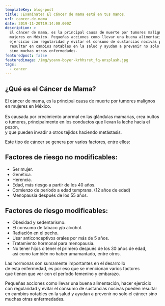 ```yaml
---
templateKey: blog-post
title: ¡Examínate! El cáncer de mama está en tus manos.
url: cancer-de-mama
date: 2019-11-20T19:14:00.000Z
description: >
  El cáncer de mama, es la principal causa de muerte por tumores malignos en
  mujeres en México. Pequeñas acciones como llevar una buena alimentación, hacer
  ejercicio con regularidad y evitar el consumo de sustancias nocivas pueden
  resultar en cambios notables en la salud y ayudan a prevenir no solo el cáncer
  sino muchas otras enfermedades. 
featuredpost: false
featuredimage: /img/yoann-boyer-krhhsret_fq-unsplash.jpg
tags:
  - cancer
---
```

## ¿Qué es el Cáncer de Mama?

El cáncer de mama, es la principal causa de muerte por tumores malignos en mujeres en México. \
\
Es causada por crecimiento anormal en las glándulas mamarias, crea bultos \
o tumores, principalmente en los conductos que llevan la leche hacia el pezón, \
y que pueden invadir a otros tejidos haciendo metástasis. 

Este tipo de cáncer se genera por varios factores, entre ellos:

## Factores de riesgo no modificables:

* Ser mujer.
* Genética.
* Herencia.
* Edad, más riesgo a partir de los 40 años. 
* Comienzo de período a edad temprana. (12 años de edad)
* Menopausia después de los 55 años.

## Factores de riesgo modificables:

* Obesidad y sedentarismo.
* El consumo de tabaco y/o alcohol.
* Radiación en el pecho.
* Usar anticonceptivos orales por más de 5 años.
* Tratamiento hormonal para menopausia.
* No tener hijos o tener el primero después de los 30 años de edad, \
  así como también no haber amamantado, entre otros.

Las hormonas son sumamente importantes en el desarrollo \
de esta enfermedad, es por eso que se mencionan varios factores \
que tienen que ver con el período femenino y embarazo. 

Pequeñas acciones como llevar una buena alimentación, hacer ejercicio \
con regularidad y evitar el consumo de sustancias nocivas pueden resultar \
en cambios notables en la salud y ayudan a prevenir no solo el cáncer sino muchas otras enfermedades.
